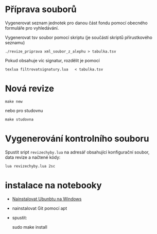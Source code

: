 # Příprava souborů

Vygenerovat seznam jednotek pro danou část fondu pomocí obecného formuláře pro vyhledávání.

Vygenerovat tsv soubor pomocí skriptu (je součástí skriptů přírustkového seznamu)

    ./revize_priprava xml_soubor_z_alephu > tabulka.tsv

Pokud obsahuje víc signatur, rozdělit je pomocí 

    texlua filtrovatsignatury.lua   < tabulka.tsv

# Nová revize

    make new

nebo pro studovnu

    make studovna

# Vygenerování kontrolního souboru

Spustit sript `revizechyby.lua` na adresář obsahující konfigurační soubor, data revize a načtené kódy:

    lua revizechyby.lua 2sc

# instalace na notebooky

- [Nainstalovat Ubunbtu na Windows](https://itsfoss.com/install-bash-on-windows/)
- nainstalovat Git pomocí apt
- spustit:

    sudo make install

